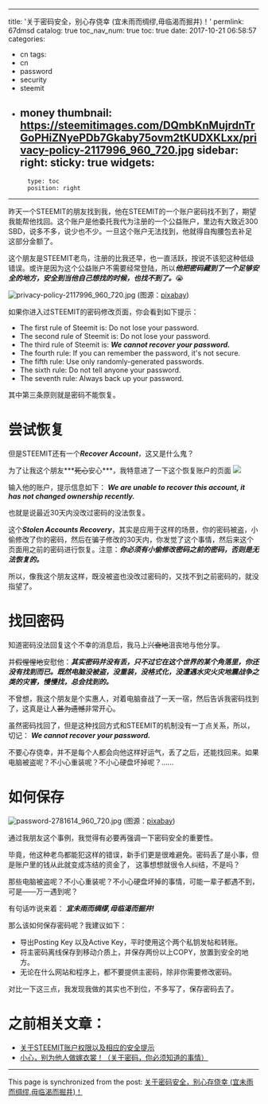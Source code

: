 
---
title: '关于密码安全，别心存侥幸 (宜未雨而绸缪,毋临渴而掘井)！'
permlink: 67dmsd
catalog: true
toc_nav_num: true
toc: true
date: 2017-10-21 06:58:57
categories:
- cn
tags:
- cn
- password
- security
- steemit
- money
thumbnail: https://steemitimages.com/DQmbKnMujrdnTrGoPHiZNyePDb7Gkaby75ovm2tKUDXKLxx/privacy-policy-2117996_960_720.jpg
sidebar:
    right:
        sticky: true
widgets:
    -
        type: toc
        position: right
---


昨天一个STEEMIT的朋友找到我，他在STEEMIT的一个账户密码找不到了，期望我能帮他找回。这个账户是他委托我代为注册的一个公益账户，里边有大致近300 SBD，说多不多，说少也不少。一旦这个账户无法找到，他就得自掏腰包去补足这部分金额了。

这个朋友是STEEMIT老鸟，注册的比我还早，也一直活跃，按说不该犯这种低级错误。或许是因为这个公益账户不需要经常登陆，所以***他把密码藏到了一个足够安全的地方，安全到当他自己想找的时候，也找不到了。***😭

![privacy-policy-2117996_960_720.jpg](https://steemitimages.com/DQmbKnMujrdnTrGoPHiZNyePDb7Gkaby75ovm2tKUDXKLxx/privacy-policy-2117996_960_720.jpg)
(图源：[pixabay](https://pixabay.com))

如果你进入过STEEMIT的密码修改页面，你会看到如下提示：
* The first rule of Steemit is: Do not lose your password.
* The second rule of Steemit is: Do not lose your password.
* The third rule of Steemit is: ***We cannot recover your password.***
* The fourth rule: If you can remember the password, it's not secure.
* The fifth rule: Use only randomly-generated passwords.
* The sixth rule: Do not tell anyone your password.
* The seventh rule: Always back up your password.

其中第三条原则就是密码不能恢复。

# 尝试恢复

但是STEEMIT还有一个***Recover Account***，这又是什么鬼？

为了让我这个朋友***~~死心~~安心***，我特意进了一下这个恢复账户的页面
![](https://steemitimages.com/DQmSe5xwgCE8Zv2QBzV1kbT6M1Y93Mkt6H5xVwjaY75Gn8X/image.png)

输入他的账户，提示信息如下：
***We are unable to recover this account, it has not changed ownership recently.***

也就是说最近30天内没改过密码的没法恢复。

这个***Stolen Accounts Recovery***，其实是应用于这样的场景，你的密码被盗，小偷修改了你的密码，然后在骗子修改的30天内，你发觉了这个事情，然后来这个页面用之前的密码进行恢复。注意：***你必须有小偷修改密码之前的密码，否则是无法恢复的。*** 

所以，像我这个朋友这样，既没被盗也没改过密码的，又找不到之前密码的，就没指望了。

# 找回密码

知道密码没法回复这个不幸的消息后，我马上~~兴奋地~~沮丧地与他分享。

并~~假惺惺地~~安慰他：***其实密码并没有丢，只不过它在这个世界的某个角落里，你还没有找到而已。既然电脑没被盗，没重装，没格式化，没遭遇水灾火灾地震战争之类的灾害，慢慢找，总会找到的。***

不曾想，我这个朋友是个实惠人，对着电脑奋战了一天一宿，然后告诉我密码找到了，这真是让人~~甚为遗憾~~非常开心。

虽然密码找回了，但是这种找回方式和STEEMIT的机制没有一丁点关系，所以，切记： ***We cannot recover your password.***

不要心存侥幸，并不是每个人都会向他这样好运气，丢了之后，还能找回来。如果电脑被盗呢？不小心重装呢？不小心硬盘坏掉呢？......


# 如何保存
![password-2781614_960_720.jpg](https://steemitimages.com/DQmfGHTcnTVTvgFKRqWYw6JMEoZtBhd32qXu23xWEWVBJqV/password-2781614_960_720.jpg)
(图源：[pixabay](https://pixabay.com))

通过我朋友这个事例，我觉得有必要再强调一下密码安全的重要性。

毕竟，他这种老鸟都能犯这样的错误，新手们更是很难避免。密码丢了是小事，但是账户里的钱从此就变成冻结的资金了， 这事想想就很令人纠结，不是吗？

那些电脑被盗呢？不小心重装呢？不小心硬盘坏掉的事情，可能一辈子都遇不到，可是——万一遇到呢？

有句话咋说来着： ***宜未雨而绸缪,毋临渴而掘井!***

那么该如何保存密码呢？我建议如下：

* 导出Posting Key 以及Active Key，平时使用这个两个私钥发帖和转账。
* 将主密码离线保存到移动介质上，并保存两份以上COPY，放置到安全的地方。
* 无论在什么网站和程序上，都不要提供主密码，除非你需要修改密码。

对比一下这三点，我发现我做的其实也不到位，不多写了，保存密码去了。


# 之前相关文章：
* [关于STEEMIT账户权限以及相应的安全提示](https://steemit.com/cn/@oflyhigh/3hnwf6-steemit)
* [小心，别为他人做嫁衣裳！（关于密码，你必须知道的事情）](https://steemit.com/cn/@oflyhigh/jvzjs)

- - -

This page is synchronized from the post: [关于密码安全，别心存侥幸 (宜未雨而绸缪,毋临渴而掘井)！](https://steemit.com/@oflyhigh/67dmsd)
